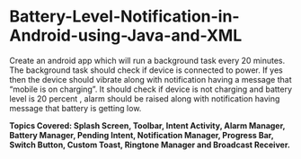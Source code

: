 # Battery-Level-Notification-in-Android-using-Java-and-XML
Create an android app which will run a background task every 20 minutes. The background task should check if device is connected to power. If yes then the device should vibrate along with notification having a message that “mobile is on charging”. It should check if device is not charging and battery level is 20 percent , alarm should be raised along with notification having message that battery is getting low.

<b>Topics Covered: Splash Screen, Toolbar, Intent Activity, Alarm Manager, Battery Manager, Pending Intent, Notification Manager, Progress Bar, Switch Button, Custom Toast, Ringtone Manager and Broadcast Receiver.</b>
